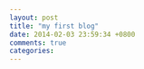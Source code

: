 ```yaml
---
layout: post
title: "my first blog"
date: 2014-02-03 23:59:34 +0800
comments: true
categories: 
---
```

